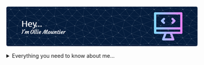 ![Header](./github-header-image5.png)

<details>
<summary> Everything you need to know about me...</summary>

## A Quick Overview

My name is Ollie Mountier, I am a 20 year old graduate Data Scientist from Essex, England looking to start my career and continue excelling in the field! I have detailed experience in Machine Learning, Deep Learning, Analysis techniques and much, much more...

I am currently searching for a junior role, eager to continue growing my skills and providing my expertise. If my skills and profile has impressed you, please do not hesitate to contact me through the details provided at the bottom of the page.

## Currently Working On

-Continue improving profiles and skills to better myself as a data scientist 

-Continue developing my skills in PowerBI for improved data visualisation

-Revising and improving all aspects of my previous projects, starting with my first project- my Hangman game. 

Current Project Improvement Checklist:
[ ] Complete revamp of ReadME file  
[ ] Flow chart of game processes for visual representation of code  
[ ] Improve efficiency of code, adding in more "professional" techniques to better game experience  
[ ] Detail code with Docstrings and Comments for easy reading   
[ ] Demonstration of game working within GitHub repository  

## My Languages/Tools

## GitHub Stats

## Contact Me

</details>
